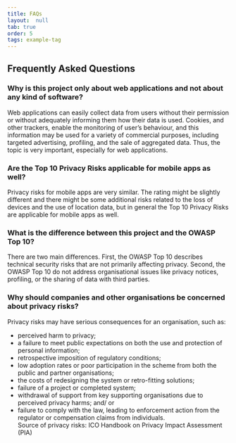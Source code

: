 ```yaml
---
title: FAQs
layout:  null
tab: true
order: 5
tags: example-tag
---
```

## Frequently Asked Questions
### Why is this project only about web applications and not about any kind of software?
Web applications can easily collect data from users without their permission or without adequately informing them how their data is used. Cookies, and other trackers, enable the monitoring of user’s behaviour, and this information may be used for a variety of commercial purposes, including targeted advertising, profiling, and the sale of aggregated data. Thus, the topic is very important, especially for web applications.
### Are the Top 10 Privacy Risks applicable for mobile apps as well?
Privacy risks for mobile apps are very similar. The rating might be slightly different and there might be some additional risks related to the loss of devices and the use of location data, but in general the Top 10 Privacy Risks are applicable for mobile apps as well.
### What is the difference between this project and the OWASP Top 10?
There are two main differences. First, the OWASP Top 10 describes technical security risks that are not primarily affecting privacy. Second, the OWASP Top 10 do not address organisational issues like privacy notices, profiling, or the sharing of data with third parties.
### Why should companies and other organisations be concerned about privacy risks?
Privacy risks may have serious consequences for an organisation, such as:
* perceived harm to privacy;
* a failure to meet public expectations on both the use and protection of personal information;
* retrospective imposition of regulatory conditions;
* low adoption rates or poor participation in the scheme from both the public and partner organisations;
* the costs of redesigning the system or retro-fitting solutions;
* failure of a project or completed system;
* withdrawal of support from key supporting organisations due to perceived privacy harms; and/ or
* failure to comply with the law, leading to enforcement action from the regulator or compensation claims from individuals.
<br>Source of privacy risks: ICO Handbook on Privacy Impact Assessment (PIA)
